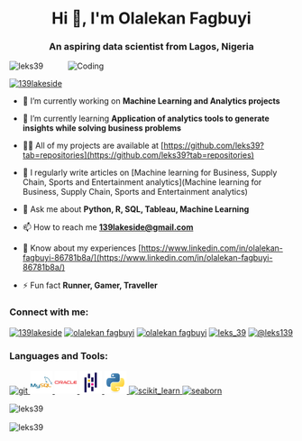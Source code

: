 <h1 align="center">Hi 👋, I'm Olalekan Fagbuyi</h1>
<h3 align="center">An aspiring data scientist from Lagos, Nigeria</h3>
<img align="right" alt="Coding" width="400" src=https://d2o2utebsixu4k.cloudfront.net/media/images/1646394984771-01.png>
<p align="left"> <img src="https://komarev.com/ghpvc/?username=leks39&label=Profile%20views&color=0e75b6&style=flat" alt="leks39" /> </p>

<p align="left"> <a href="https://twitter.com/139lakeside" target="blank"><img src="https://img.shields.io/twitter/follow/139lakeside?logo=twitter&style=for-the-badge" alt="139lakeside" /></a> </p>

- 🔭 I’m currently working on **Machine Learning and Analytics projects**

- 🌱 I’m currently learning **Application of analytics tools to generate insights while solving business problems**

- 👨‍💻 All of my projects are available at [https://github.com/leks39?tab=repositories](https://github.com/leks39?tab=repositories)

- 📝 I regularly write articles on [Machine learning for Business, Supply Chain, Sports and Entertainment analytics](Machine learning for Business, Supply Chain, Sports and Entertainment analytics)

- 💬 Ask me about **Python, R, SQL, Tableau, Machine Learning**

- 📫 How to reach me **139lakeside@gmail.com**

- 📄 Know about my experiences [https://www.linkedin.com/in/olalekan-fagbuyi-86781b8a/](https://www.linkedin.com/in/olalekan-fagbuyi-86781b8a/)

- ⚡ Fun fact **Runner, Gamer, Traveller**

<h3 align="left">Connect with me:</h3>
<p align="left">
<a href="https://twitter.com/139lakeside" target="blank"><img align="center" src="https://raw.githubusercontent.com/rahuldkjain/github-profile-readme-generator/master/src/images/icons/Social/twitter.svg" alt="139lakeside" height="30" width="40" /></a>
<a href="https://linkedin.com/in/olalekan fagbuyi" target="blank"><img align="center" src="https://raw.githubusercontent.com/rahuldkjain/github-profile-readme-generator/master/src/images/icons/Social/linked-in-alt.svg" alt="olalekan fagbuyi" height="30" width="40" /></a>
<a href="https://kaggle.com/olalekan fagbuyi" target="blank"><img align="center" src="https://raw.githubusercontent.com/rahuldkjain/github-profile-readme-generator/master/src/images/icons/Social/kaggle.svg" alt="olalekan fagbuyi" height="30" width="40" /></a>
<a href="https://instagram.com/leks_39" target="blank"><img align="center" src="https://raw.githubusercontent.com/rahuldkjain/github-profile-readme-generator/master/src/images/icons/Social/instagram.svg" alt="leks_39" height="30" width="40" /></a>
<a href="https://medium.com/@leks139" target="blank"><img align="center" src="https://raw.githubusercontent.com/rahuldkjain/github-profile-readme-generator/master/src/images/icons/Social/medium.svg" alt="@leks139" height="30" width="40" /></a>
</p>

<h3 align="left">Languages and Tools:</h3>
<p align="left"> <a href="https://git-scm.com/" target="_blank" rel="noreferrer"> <img src="https://www.vectorlogo.zone/logos/git-scm/git-scm-icon.svg" alt="git" width="40" height="40"/> </a> <a href="https://www.mysql.com/" target="_blank" rel="noreferrer"> <img src="https://raw.githubusercontent.com/devicons/devicon/master/icons/mysql/mysql-original-wordmark.svg" alt="mysql" width="40" height="40"/> </a> <a href="https://www.oracle.com/" target="_blank" rel="noreferrer"> <img src="https://raw.githubusercontent.com/devicons/devicon/master/icons/oracle/oracle-original.svg" alt="oracle" width="40" height="40"/> </a> <a href="https://pandas.pydata.org/" target="_blank" rel="noreferrer"> <img src="https://raw.githubusercontent.com/devicons/devicon/2ae2a900d2f041da66e950e4d48052658d850630/icons/pandas/pandas-original.svg" alt="pandas" width="40" height="40"/> </a> <a href="https://www.python.org" target="_blank" rel="noreferrer"> <img src="https://raw.githubusercontent.com/devicons/devicon/master/icons/python/python-original.svg" alt="python" width="40" height="40"/> </a> <a href="https://scikit-learn.org/" target="_blank" rel="noreferrer"> <img src="https://upload.wikimedia.org/wikipedia/commons/0/05/Scikit_learn_logo_small.svg" alt="scikit_learn" width="40" height="40"/> </a> <a href="https://seaborn.pydata.org/" target="_blank" rel="noreferrer"> <img src="https://seaborn.pydata.org/_images/logo-mark-lightbg.svg" alt="seaborn" width="40" height="40"/> </a> </p>

<p><img align="center" src="https://github-readme-stats.vercel.app/api/top-langs?username=leks39&show_icons=true&locale=en&layout=compact" alt="leks39" /></p>

<p><img align="center" src="https://github-readme-streak-stats.herokuapp.com/?user=leks39&" alt="leks39" /></p>



